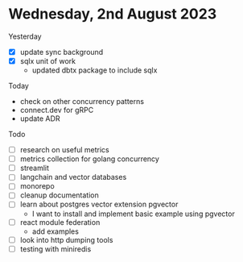 # Wednesday, 2nd August 2023

Yesterday
- [x] update sync background
- [x] sqlx unit of work
	- updated dbtx package to include sqlx

Today
- check on other concurrency patterns
- connect.dev for gRPC
- update ADR

Todo
- [ ] research on useful metrics
- [ ] metrics collection for golang concurrency
- [ ] streamlit
- [ ] langchain and vector databases
- [ ] monorepo
- [ ] cleanup documentation
- [ ] learn about postgres vector extension pgvector
	- I want to install and implement basic example using pgvector
- [ ] react module federation
  - add examples
- [ ] look into http dumping tools
- [ ] testing with miniredis

